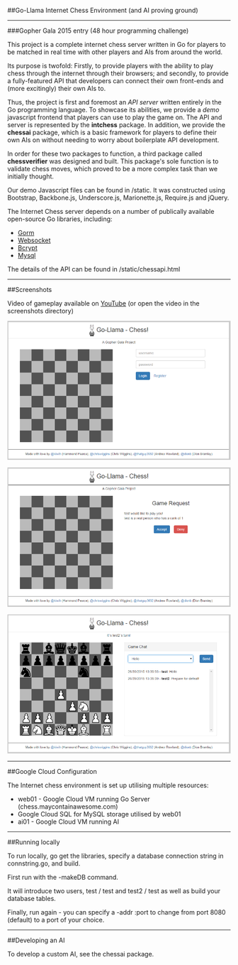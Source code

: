 ##Go-Llama Internet Chess Environment (and AI proving ground)
___


###Gopher Gala 2015 entry (48 hour programming challenge)

This project is a complete internet chess server written in Go for players to be matched in real time with other players and AIs from around the world.

Its purpose is twofold: Firstly, to provide players with the ability to play chess through the internet through their browsers; and secondly, to provide a fully-featured API that developers can connect their own front-ends and (more excitingly) their own AIs to.

Thus, the project is first and foremost an *API server* written entirely in the Go programming language. To showcase its abilities, we provide a *demo* javascript frontend that players can use to play the game on. The API and server is represented by the **intchess** package.
In addition, we provide the **chessai** package, which is a basic framework for players to define their own AIs on without needing to worry about boilerplate API development.

In order for these two packages to function, a third package called **chessverifier** was designed and built. This package's sole function is to validate chess moves, which proved to be a more complex task than we initially thought.

Our demo Javascript files can be found in /static. It was constructed using Bootstrap, Backbone.js, Underscore.js, Marionette.js, Require.js and jQuery.

The Internet Chess server depends on a number of publically available open-source Go libraries, including:

- [Gorm](http://github.com/jinzhu/gorm)
- [Websocket](http://code.google.com/p/websocket)
- [Bcrypt](http://code.google.com/p/go.crypto/bcrypt)
- [Mysql](http://github.com/go-sql-driver/mysql)


The details of the API can be found in /static/chessapi.html

___
##Screenshots

Video of gameplay available on [YouTube](http://youtu.be/CfuI1680Hmk) (or open the video in the screenshots directory)

![signin](screenshots/sign_in.png?raw=true)

![game_offer](screenshots/game_offer.png?raw=true)

![in_game](screenshots/in_game.png?raw=true)


___
##Google Cloud Configuration

The Internet chess environment is set up utilising multiple resources:

* web01 - Google Cloud VM running Go Server (chess.maycontainawesome.com)
* Google Cloud SQL for MySQL storage utilised by web01
* ai01 - Google Cloud VM running AI


___
##Running locally

To run locally, go get the libraries, specify a database connection string in connstring.go, and build.

First run with the -makeDB command.

It will introduce two users, test / test and test2 / test as well as build your database tables.

Finally, run again - you can specify a -addr :port to change from port 8080 (default) to a port of your choice.

___
##Developing an AI

To develop a custom AI, see the chessai package.
